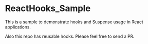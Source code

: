 # ReactHooks_Sample


This is a sample to demonstrate hooks and Suspense usage in React applications. 

Also this repo has reusable hooks. Please feel free to send a PR.
